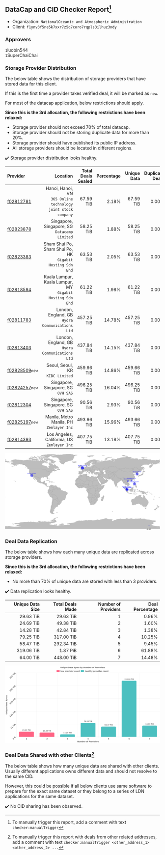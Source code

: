 ## DataCap and CID Checker Report[^1]
 - Organization: `NationalOceanic and Atmospheric Administration`
 - Client: `f1ynv3f5ne5k7xxr7z5q7coro7rqpls3ilhuz3ndy`
### Approvers
`1`luobin544<br/>`1`SuperChaiChai


### Storage Provider Distribution
The below table shows the distribution of storage providers that have stored data for this client.

If this is the first time a provider takes verified deal, it will be marked as `new`.

For most of the datacap application, below restrictions should apply.

**Since this is the 3rd allocation, the following restrictions have been relaxed:**
 - Storage provider should not exceed 70% of total datacap.
 - Storage provider should not be storing duplicate data for more than 20%.
 - Storage provider should have published its public IP address.
 - All storage providers should be located in different regions.

✔️ Storage provider distribution looks healthy.

| Provider                                                    |                                                         Location | Total Deals Sealed | Percentage | Unique Data | Duplicate Deals |
| :---------------------------------------------------------- | ---------------------------------------------------------------: | -----------------: | ---------: | ----------: | --------------: |
| [f02812781](https://filfox.info/en/address/f02812781)       | Hanoi, Hanoi, VN<br/>`365 Online technology joint stock company` |          67.59 TiB |      2.18% |   67.59 TiB |           0.00% |
| [f02823878](https://filfox.info/en/address/f02823878)       |                  Singapore, Singapore, SG<br/>`Datacamp Limited` |          58.25 TiB |      1.88% |   58.25 TiB |           0.00% |
| [f02823383](https://filfox.info/en/address/f02823383)       |     Sham Shui Po, Sham Shui Po, HK<br/>`Gigabit Hosting Sdn Bhd` |          63.53 TiB |      2.05% |   63.53 TiB |           0.00% |
| [f02818594](https://filfox.info/en/address/f02818594)       |     Kuala Lumpur, Kuala Lumpur, MY<br/>`Gigabit Hosting Sdn Bhd` |          61.22 TiB |      1.98% |   61.22 TiB |           0.00% |
| [f02811783](https://filfox.info/en/address/f02811783)       |               London, England, GB<br/>`Hydra Communications Ltd` |         457.25 TiB |     14.78% |  457.25 TiB |           0.00% |
| [f02813403](https://filfox.info/en/address/f02813403)       |               London, England, GB<br/>`Hydra Communications Ltd` |         437.84 TiB |     14.15% |  437.84 TiB |           0.00% |
| [f02828509](https://filfox.info/en/address/f02828509)`new`  |                              Seoul, Seoul, KR<br/>`KIDC Limited` |         459.66 TiB |     14.86% |  459.66 TiB |           0.00% |
| [f02824257](https://filfox.info/en/address/f02824257)`new`  |                           Singapore, Singapore, SG<br/>`OVH SAS` |         496.25 TiB |     16.04% |  496.25 TiB |           0.00% |
| [f02812304](https://filfox.info/en/address/f02812304)       |                           Singapore, Singapore, SG<br/>`OVH SAS` |          90.56 TiB |      2.93% |   90.56 TiB |           0.00% |
| [f02825197](https://filfox.info/en/address/f02825197)`new`  |                      Manila, Metro Manila, PH<br/>`Zenlayer Inc` |         493.66 TiB |     15.96% |  493.66 TiB |           0.00% |
| [f02814393](https://filfox.info/en/address/f02814393)       |                   Los Angeles, California, US<br/>`Zenlayer Inc` |         407.75 TiB |     13.18% |  407.75 TiB |           0.00% |

<img src="https://raw.githubusercontent.com/data-preservation-programs/filplus-checker-assets/main/filecoin-project/filecoin-plus-large-datasets/issues/2227/1702260490808.png"/>

### Deal Data Replication
The below table shows how each many unique data are replicated across storage providers.


**Since this is the 3rd allocation, the following restrictions have been relaxed:**
- No more than 70% of unique data are stored with less than 3 providers.

✔️ Data replication looks healthy.

| Unique Data Size | Total Deals Made | Number of Providers | Deal Percentage |
| ---------------: | ---------------: | ------------------: | --------------: |
|        29.63 TiB |        29.63 TiB |                   1 |           0.96% |
|        24.69 TiB |        49.38 TiB |                   2 |           1.60% |
|        14.28 TiB |        42.84 TiB |                   3 |           1.38% |
|        79.25 TiB |       317.00 TiB |                   4 |          10.25% |
|        58.47 TiB |       292.34 TiB |                   5 |           9.45% |
|       319.06 TiB |         1.87 PiB |                   6 |          61.88% |
|        64.00 TiB |       448.00 TiB |                   7 |          14.48% |

<img src="https://raw.githubusercontent.com/data-preservation-programs/filplus-checker-assets/main/filecoin-project/filecoin-plus-large-datasets/issues/2227/1702260491448.png"/>

### Deal Data Shared with other Clients[^3]
The below table shows how many unique data are shared with other clients.
Usually different applications owns different data and should not resolve to the same CID.

However, this could be possible if all below clients use same software to prepare for the exact same dataset or they belong to a series of LDN applications for the same dataset.

✔️ No CID sharing has been observed.

[^1]: To manually trigger this report, add a comment with text `checker:manualTrigger`

[^2]: Deals from those addresses are combined into this report as they are specified with `checker:manualTrigger`

[^3]: To manually trigger this report with deals from other related addresses, add a comment with text `checker:manualTrigger <other_address_1> <other_address_2> ...`
